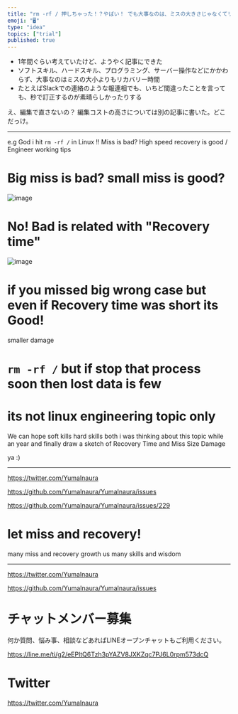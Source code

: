 ```yaml
---
title: "rm -rf / 押しちゃった！？やばい！ でも大事なのは、ミスの大きさじゃなくてリカバリータイムだよ"
emoji: "🖥"
type: "idea"
topics: ["trial"]
published: true
---
```




- 1年間ぐらい考えていたけど、ようやく記事にできた
- ソフトスキル、ハードスキル、プログラミング、サーバー操作などにかかわらず、大事なのはミスの大小よりもリカバリー時間
- たとえばSlackでの連絡のような報連相でも、いちど間違ったことを言っても、秒で訂正するのが素晴らしかったりする

え、編集で直さないの？ 編集コストの高さについては別の記事に書いた。どこだっけ。

---

e.g God i hit `rm -rf /` in Linux !! Miss is bad? High speed recovery is good / Engineer working tips

# Big miss is bad? small miss is good?

![image](https://user-images.githubusercontent.com/13635059/50672496-c6624080-101b-11e9-98b4-5e2817d8c8db.png)

# No! Bad is related with "Recovery time"

![image](https://user-images.githubusercontent.com/13635059/50672495-c5311380-101b-11e9-9538-20a761a6c3e0.png)

# if you missed big wrong case but even if Recovery time was short its Good!

smaller damage

# `rm -rf /` but if stop that process soon then lost data is few

# its not linux engineering topic only

We can hope soft kills hard skills both 
i was thinking about this topic while an year
and finally draw a sketch of Recovery Time and Miss Size Damage

ya :)


---

https://twitter.com/YumaInaura

https://github.com/YumaInaura/YumaInaura/issues

https://github.com/YumaInaura/YumaInaura/issues/229

# let miss and recovery!

many miss and recovery growth us many skills and wisdom


---

https://twitter.com/YumaInaura

https://github.com/YumaInaura/YumaInaura/issues








<!-- Update From Qiita API -->

# チャットメンバー募集


何か質問、悩み事、相談などあればLINEオープンチャットもご利用ください。

https://line.me/ti/g2/eEPltQ6Tzh3pYAZV8JXKZqc7PJ6L0rpm573dcQ





# Twitter


https://twitter.com/YumaInaura


<!-- Update From Qiita API -->


